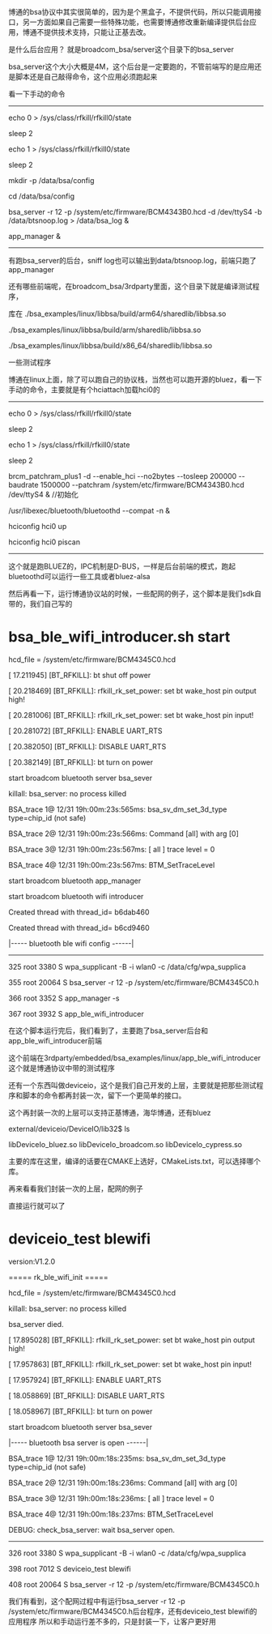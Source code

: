 博通的bsa协议中其实很简单的，因为是个黑盒子，不提供代码，所以只能调用接口，另一方面如果自己需要一些特殊功能，也需要博通修改重新编译提供后台应用，博通不提供技术支持，只能让正基去改。

是什么后台应用？ 就是broadcom_bsa/server这个目录下的bsa_server

bsa_server这个大小大概是4M，这个后台是一定要跑的，不管前端写的是应用还是脚本还是自己敲得命令，这个应用必须跑起来

看一下手动的命令

-------------

echo 0 > /sys/class/rfkill/rfkill0/state

sleep 2

echo 1 > /sys/class/rfkill/rfkill0/state

sleep 2

mkdir -p /data/bsa/config

cd /data/bsa/config

bsa_server -r 12 -p /system/etc/firmware/BCM4343B0.hcd -d /dev/ttyS4 -b /data/btsnoop.log > /data/bsa_log &

app_manager &

-------------

有跑bsa_server的后台，sniff log也可以输出到data/btsnoop.log，前端只跑了app_manager

还有哪些前端呢，在broadcom_bsa/3rdparty里面，这个目录下就是编译测试程序，

库在
./bsa_examples/linux/libbsa/build/arm64/sharedlib/libbsa.so

./bsa_examples/linux/libbsa/build/arm/sharedlib/libbsa.so

./bsa_examples/linux/libbsa/build/x86_64/sharedlib/libbsa.so

一些测试程序



博通在linux上面，除了可以跑自己的协议栈，当然也可以跑开源的bluez，看一下手动的命令，主要就是有个hciattach加载hci0的


--------


echo 0 > /sys/class/rfkill/rfkill0/state

sleep 2

echo 1 > /sys/class/rfkill/rfkill0/state

sleep 2

brcm_patchram_plus1 -d --enable_hci --no2bytes --tosleep 200000 --baudrate 1500000 --patchram /system/etc/firmware/BCM4343B0.hcd 
/dev/ttyS4 & //初始化

/usr/libexec/bluetooth/bluetoothd --compat -n & 

hciconfig hci0 up

hciconfig hci0 piscan 


------------

这个就是跑BLUEZ的，IPC机制是D-BUS，一样是后台前端的模式，跑起bluetoothd可以运行一些工具或者bluez-alsa




然后再看一下，运行博通协议站的时候，一些配网的例子，这个脚本是我们sdk自带的，我们自己写的


# bsa_ble_wifi_introducer.sh start


hcd_file = /system/etc/firmware/BCM4345C0.hcd

[   17.211945] [BT_RFKILL]: bt shut off power

[   20.218469] [BT_RFKILL]: rfkill_rk_set_power: set bt wake_host pin output high!

[   20.281006] [BT_RFKILL]: rfkill_rk_set_power: set bt wake_host pin input!

[   20.281072] [BT_RFKILL]: ENABLE UART_RTS

[   20.382050] [BT_RFKILL]: DISABLE UART_RTS

[   20.382149] [BT_RFKILL]: bt turn on power

start broadcom bluetooth server bsa_sever

killall: bsa_server: no process killed

BSA_trace 1@ 12/31 19h:00m:23s:565ms: bsa_sv_dm_set_3d_type type=chip_id (not safe)

BSA_trace 2@ 12/31 19h:00m:23s:566ms: Command [all] with arg [0]

BSA_trace 3@ 12/31 19h:00m:23s:567ms: [ all ] trace level = 0

BSA_trace 4@ 12/31 19h:00m:23s:567ms: BTM_SetTraceLevel

start broadcom bluetooth app_manager

start broadcom bluetooth wifi introducer

Created thread with thread_id=  b6dab460

Created thread with thread_id=  b6cd9460

|----- bluetooth ble wifi config ------|



---------
  325 root      3380 S    wpa_supplicant -B -i wlan0 -c /data/cfg/wpa_supplica
  
  355 root     20064 S    bsa_server -r 12 -p /system/etc/firmware/BCM4345C0.h
  
  366 root      3352 S    app_manager -s
  
  367 root      3932 S    app_ble_wifi_introducer




在这个脚本运行完后，我们看到了，主要跑了bsa_server后台和app_ble_wifi_introducer前端

这个前端在3rdparty/embedded/bsa_examples/linux/app_ble_wifi_introducer
这个就是博通协议中带的测试程序








还有一个东西叫做deviceio，这个是我们自己开发的上层，主要就是把那些测试程序和脚本的命令都再封装一次，留下一个更简单的接口。

这个再封装一次的上层可以支持正基博通，海华博通，还有bluez

external/deviceio/DeviceIO/lib32$ ls

libDeviceIo_bluez.so  libDeviceIo_broadcom.so  libDeviceIo_cypress.so

主要的库在这里，编译的话要在CMAKE上选好，CMakeLists.txt，可以选择哪个库。



再来看看我们封装一次的上层，配网的例子

直接运行就可以了

# deviceio_test blewifi

version:V1.2.0

===== rk_ble_wifi_init =====

hcd_file = /system/etc/firmware/BCM4345C0.hcd

killall: bsa_server: no process killed

bsa_server died.

[ 17.895028] [BT_RFKILL]: rfkill_rk_set_power: set bt wake_host pin output high!

[ 17.957863] [BT_RFKILL]: rfkill_rk_set_power: set bt wake_host pin input!

[ 17.957924] [BT_RFKILL]: ENABLE UART_RTS

[ 18.058869] [BT_RFKILL]: DISABLE UART_RTS

[ 18.058967] [BT_RFKILL]: bt turn on power

start broadcom bluetooth server bsa_sever

|----- bluetooth bsa server is open ------|

BSA_trace 1@ 12/31 19h:00m:18s:235ms: bsa_sv_dm_set_3d_type type=chip_id (not safe)

BSA_trace 2@ 12/31 19h:00m:18s:236ms: Command [all] with arg [0]

BSA_trace 3@ 12/31 19h:00m:18s:236ms: [ all ] trace level = 0

BSA_trace 4@ 12/31 19h:00m:18s:237ms: BTM_SetTraceLevel

DEBUG: check_bsa_server: wait bsa_server open.


-------
  326 root      3380 S    wpa_supplicant -B -i wlan0 -c /data/cfg/wpa_supplica

  398 root      7012 S    deviceio_test blewifi
  
  408 root     20064 S    bsa_server -r 12 -p /system/etc/firmware/BCM4345C0.h


我们有看到，这个配网过程中有运行bsa_server -r 12 -p /system/etc/firmware/BCM4345C0.h后台程序，还有deviceio_test blewifi的应用程序
所以和手动运行差不多的，只是封装一下，让客户更好用


